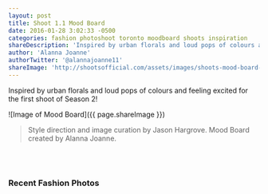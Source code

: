 ```yaml
---
layout: post
title: Shoot 1.1 Mood Board
date: 2016-01-28 3:02:33 -0500
categories: fashion photoshoot toronto moodboard shoots inspiration 
shareDescription: 'Inspired by urban florals and loud pops of colours and feeling excited for the first shoot of Season 2! - AJ'
author: 'Alanna Joanne'
authorTwitter: '@alannajoanne11'
shareImage: 'http://shootsofficial.com/assets/images/shoots-mood-board-floral-colour.jpg'
---
```


Inspired by urban florals and loud pops of colours and feeling excited for the first shoot of Season 2!


![Image of Mood Board]({{ page.shareImage }})

<!--more-->

> Style direction and image curation by Jason Hargrove. Mood Board created by Alanna Joanne. 

<br>
<br>

<h3>Recent Fashion Photos</h3>

<style type="text/css"> 
	.flickr_badge_image {
		margin: 0px; display: inline;
	}
	.flickr_badge_image img {
		border: none !important; margin: 2px;
	}
	#flickr_badge_wrapper {
		width: 100%; text-align: left;
	}
</style>

<div id="flickr_badge_wrapper">
	<script type="text/javascript" src="http://www.flickr.com/badge_code.gne?count=25&display=random&size=square&nsid=134797126@N06&raw=1"></script>
</div>
